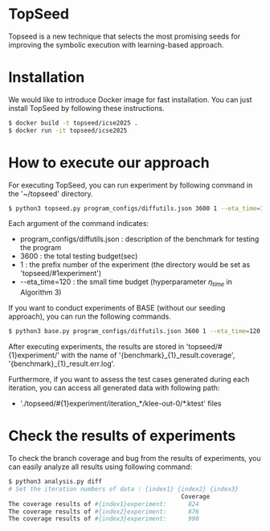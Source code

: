 # TopSeed
Topseed is a new technique that selects the most promising seeds for improving the symbolic execution with learning-based approach.

# Installation
We would like to introduce Docker image for fast installation. You can just install TopSeed by following these instructions.

```bash
$ docker build -t topseed/icse2025 .
$ docker run -it topseed/icse2025
```

# How to execute our approach

For executing TopSeed, you can run experiment by following command in the '~/topseed' directory.
```bash
$ python3 topseed.py program_configs/diffutils.json 3600 1 --eta_time=120
```
Each argument of the command indicates:
* program_configs/diffutils.json : description of the benchmark for testing the program
* 3600 : the total testing budget(sec)
* 1 : the prefix number of the experiment (the directory would be set as 'topseed/#1experiment')
* --eta_time=120 : the small time budget (hyperparameter $\eta_{time}$ in Algorithm 3)

If you want to conduct experiments of BASE (without our seeding approach), you can run the following commands.
```bash
$ python3 base.py program_configs/diffutils.json 3600 1 --eta_time=120
```

After executing experiments, the results are stored in 'topseed/#{1}experiment/' with the name of '{benchmark}\_{1}\_result.coverage', '{benchmark}\_{1}\_result.err.log'.

Furthermore, if you want to assess the test cases generated during each iteration, you can access all generated data with following path:
* './topseed/#{1}experiment/iteration_\*/klee-out-0/\*.ktest' files


# Check the results of experiments
To check the branch coverage and bug from the results of experiments, you can easily analyze all results using following command:
```bash
$ python3 analysis.py diff
# Set the iteration numbers of data : {index1} {index2} {index3}
                                                Coverage
The coverage results of #{index1}experiment:      824
The coverage results of #{index2}experiment:      876        
The coverage results of #{index3}experiment:      990
```

